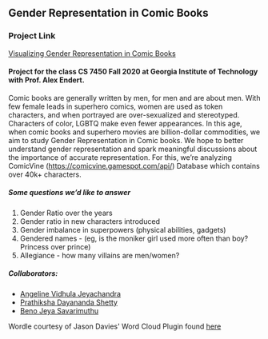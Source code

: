 ## Gender Representation in Comic Books

### Project Link
[Visualizing Gender Representation in Comic Books](https://angeline-vidhula-js.github.io/cs7450-comic_gender/)

#### Project for the class CS 7450 Fall 2020 at Georgia Institute of Technology with Prof. Alex Endert. 

Comic books are generally written by men, for men and are about men. With few female leads in superhero comics, women are used as token characters, and when portrayed are over-sexualized and stereotyped. Characters of color, LGBTQ make even fewer appearances. In this age, when comic books and superhero movies are billion-dollar commodities, we aim to study Gender Representation in Comic books. We hope to better understand gender representation and spark meaningful discussions about the importance of accurate representation. For this, we’re analyzing ComicVine (https://comicvine.gamespot.com/api/) Database which contains over 40k+ characters. 

##### Some questions we’d like to answer
1. Gender Ratio over the years
1. Gender ratio in new characters introduced 
1. Gender imbalance in superpowers (physical abilities, gadgets)
1. Gendered names - (eg, is the moniker girl used more often than boy? Princess over prince)
1. Allegiance - how many villains are men/women? 

##### Collaborators:

* [Angeline Vidhula Jeyachandra](https://www.linkedin.com/in/angelinevjeyachandra/)
* [Prathiksha Dayananda Shetty](https://www.linkedin.com/in/prathiksha-shetty-d95/)
* [Beno Jeya Savarimuthu](https://www.linkedin.com/in/benojeya/)

Wordle courtesy of Jason Davies' Word Cloud Plugin found [here](https://github.com/jasondavies/d3-cloud)
